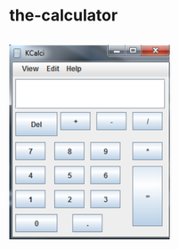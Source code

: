 # the-calculator

<br>
<img height="350" src="https://github.com/kru123/the-calculator/blob/master/calci1.PNG"/>
<br>
